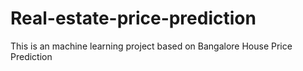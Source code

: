 # Real-estate-price-prediction
This is an machine learning project based on Bangalore House Price Prediction
